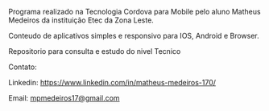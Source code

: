 Programa realizado na Tecnologia Cordova para Mobile pelo aluno Matheus Medeiros da instituição Etec da Zona Leste.

Conteudo de aplicativos simples e responsivo para IOS, Android e Browser.

Repositorio para consulta e estudo do nivel Tecnico

Contato:

Linkedin: https://www.linkedin.com/in/matheus-medeiros-170/

Email: mpmedeiros17@gmail.com
